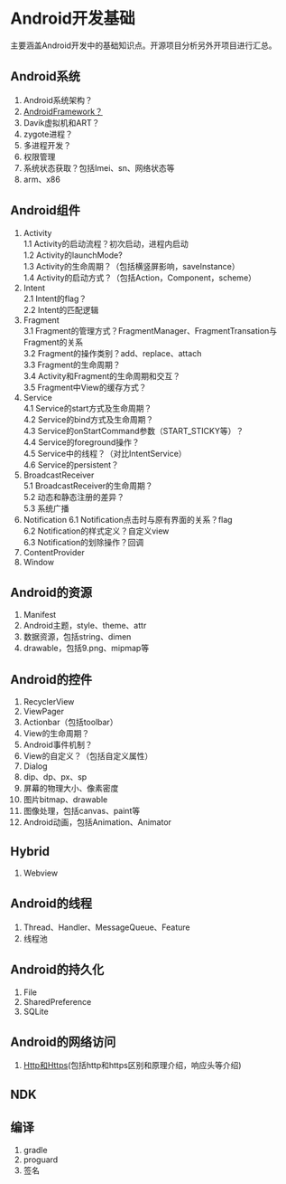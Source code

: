 # Android开发基础

主要涵盖Android开发中的基础知识点。开源项目分析另外开项目进行汇总。

## Android系统
1. Android系统架构？
2. [AndroidFramework？](https://github.com/hellodevclub/AndroidBase/blob/master/doc/AndroidFramework.md)
3. Davik虚拟机和ART？
4. zygote进程？  
5. 多进程开发？  
6. 权限管理  
7. 系统状态获取？包括Imei、sn、网络状态等
8. arm、x86

## Android组件
1. Activity  
  1.1 Activity的启动流程？初次启动，进程内启动  
  1.2 Activity的launchMode?  
  1.3 Activity的生命周期？（包括横竖屏影响，saveInstance）  
  1.4 Activity的启动方式？（包括Action，Component，scheme）  
2. Intent  
  2.1 Intent的flag？  
  2.2 Intent的匹配逻辑  
3. Fragment  
  3.1 Fragment的管理方式？FragmentManager、FragmentTransation与Fragment的关系  
  3.2 Fragment的操作类别？add、replace、attach  
  3.3 Fragment的生命周期？  
  3.4 Activity和Fragment的生命周期和交互？  
  3.5 Fragment中View的缓存方式？  
4. Service  
  4.1 Service的start方式及生命周期？  
  4.2 Service的bind方式及生命周期？  
  4.3 Service的onStartCommand参数（START_STICKY等）？  
  4.4 Service的foreground操作？  
  4.5 Service中的线程？（对比IntentService）  
  4.6 Service的persistent？  
5. BroadcastReceiver  
  5.1 BroadcastReceiver的生命周期？  
  5.2 动态和静态注册的差异？  
  5.3 系统广播  
6. Notification 
  6.1 Notification点击时与原有界面的关系？flag  
  6.2 Notification的样式定义？自定义view  
  6.3 Notification的划除操作？回调   
7. ContentProvider  
8. Window

## Android的资源
1. Manifest  
2. Android主题，style、theme、attr
3. 数据资源，包括string、dimen
4. drawable，包括9.png、mipmap等

## Android的控件 
1. RecyclerView  
2. ViewPager  
3. Actionbar（包括toolbar）  
4. View的生命周期？  
5. Android事件机制？  
6. View的自定义？（包括自定义属性）  
7. Dialog  
8. dip、dp、px、sp  
9. 屏幕的物理大小、像素密度
10. 图片bitmap、drawable
11. 图像处理，包括canvas、paint等
12. Android动画，包括Animation、Animator

## Hybrid
1. Webview  

## Android的线程  
1. Thread、Handler、MessageQueue、Feature  
2. 线程池  

## Android的持久化
1. File  
2. SharedPreference  
3. SQLite  

## Android的网络访问  
1. [Http和Https](https://github.com/hellodevclub/AndroidBase/blob/master/doc/Http%E5%92%8CHttps.md)(包括http和https区别和原理介绍，响应头等介绍)

## NDK

## 编译
1. gradle  
2. proguard  
3. 签名
